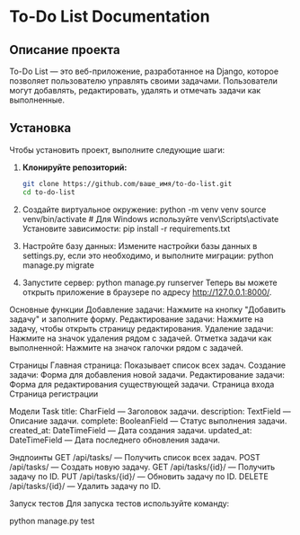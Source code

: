 # To-Do List Documentation

## Описание проекта

To-Do List — это веб-приложение, разработанное на Django, которое позволяет пользователю управлять своими задачами. Пользователи могут добавлять, редактировать, удалять и отмечать задачи как выполненные.

## Установка

Чтобы установить проект, выполните следующие шаги:

1. **Клонируйте репозиторий:**
   ```bash
   git clone https://github.com/ваше_имя/to-do-list.git
   cd to-do-list

2. Создайте виртуальное окружение:
python -m venv venv
source venv/bin/activate  # Для Windows используйте venv\Scripts\activate
Установите зависимости:
pip install -r requirements.txt

3. Настройте базу данных:
Измените настройки базы данных в settings.py, если это необходимо, и выполните миграции:
python manage.py migrate

4. Запустите сервер:
python manage.py runserver
Теперь вы можете открыть приложение в браузере по адресу http://127.0.0.1:8000/.

Основные функции
Добавление задачи: Нажмите на кнопку "Добавить задачу" и заполните форму.
Редактирование задачи: Нажмите на задачу, чтобы открыть страницу редактирования.
Удаление задачи: Нажмите на значок удаления рядом с задачей.
Отметка задачи как выполненной: Нажмите на значок галочки рядом с задачей.

Страницы
Главная страница: Показывает список всех задач.
Создание задачи: Форма для добавления новой задачи.
Редактирование задачи: Форма для редактирования существующей задачи.
Страница входа 
Страница регистрации

Модели
Task
title: CharField — Заголовок задачи.
description: TextField — Описание задачи.
complete: BooleanField — Статус выполнения задачи.
created_at: DateTimeField — Дата создания задачи.
updated_at: DateTimeField — Дата последнего обновления задачи.

Эндпоинты
GET /api/tasks/ — Получить список всех задач.
POST /api/tasks/ — Создать новую задачу.
GET /api/tasks/{id}/ — Получить задачу по ID.
PUT /api/tasks/{id}/ — Обновить задачу по ID.
DELETE /api/tasks/{id}/ — Удалить задачу по ID.


Запуск тестов
Для запуска тестов используйте команду:

python manage.py test